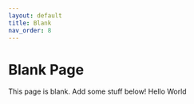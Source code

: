 ```yaml
---
layout: default
title: Blank
nav_order: 8
---
```


# Blank Page

This page is blank. Add some stuff below!
Hello World
